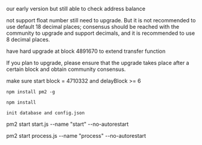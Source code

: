 our early version but still able to check address balance

not support float number still need to upgrade.
But it is not recommended to use default 18 decimal places; consensus should be reached with the community to upgrade and support decimals, and it is recommended to use 8 decimal places.



have hard upgrade at block 4891670 to extend transfer function

If you plan to upgrade, please ensure that the upgrade takes place after a certain block and obtain community consensus.

make sure start block = 4710332 and delayBlock >= 6 

`
  npm install pm2 -g
`

`
  npm install
`

`init database and config.json`


pm2 start start.js --name "start" --no-autorestart

pm2 start process.js --name "process" --no-autorestart

